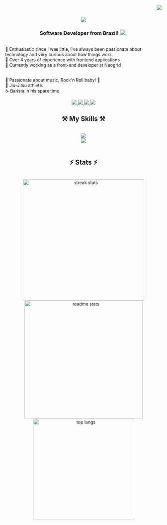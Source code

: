 <img align="right" src="https://visitor-badge.laobi.icu/badge?page_id=VitorFerronato.VitorFerronato" />

<h1 align="center">
    <img src="https://readme-typing-svg.demolab.com?font=montserrat&size=28&duration=3000&pause=20&color=40B782&center=true&vCenter=true&width=435&lines=Hello+World!;I'm+Vitor+Ferronato" />
</h1>


<h3 align="center">Software Developer from Brazil! <img src="https://upload.wikimedia.org/wikipedia/en/0/05/Flag_of_Brazil.svg" width="24" height="18" ></h3>


<br/>

<div align="left">
👶 Enthusiastic since I was little, I've always been passionate about technology and very curious about how things work.<br>
📝 Over 4 years of experience with frontend applications<br>
💼 Currently working as a front-end developer at Neogrid <br><br>

🎸 Passionate about music, Rock'n Roll baby! 🤘<br>
🥋 Jiu-Jitsu athlete.<br>
☕ Barista in his spare time.
</div>
 
<div align="center">
  <a href="https://www.youtube.com/@vuebytes" target="_blank">
     <img src="https://img.shields.io/badge/YouTube-FF0000?style=for-the-badge&logo=youtube&logoColor=white" target="_blank" /> <!-- sqlite, safari, google-chrome are other good icon options -->
  </a>
   <a href="https://www.linkedin.com/in/vitor-ferronato" target="_blank">
    <img src="https://img.shields.io/badge/LinkedIn-0077B5?style=for-the-badge&logo=linkedin&logoColor=white" target="_blank" />
  </a>
  <a href="mailto:vitorferronato@gmail.com">
    <img src="https://img.shields.io/badge/Gmail-D14836?style=for-the-badge&logo=gmail&logoColor=white" />
  </a>
  <a href="https://portifolio-vf.netlify.app/" target="_blank">
     <img src="https://img.shields.io/badge/Portfolio-255E63?style=for-the-badge&logo=About.me&logoColor=white" target="_blank" /> <!-- sqlite, safari, google-chrome are other good icon options -->
  </a>
</div>
 
<h2 align="center">⚒️ My Skills ⚒️</h2>
<br/>
<div align="center">
    <img src="https://skillicons.dev/icons?i=vue,nuxt,angular,react,html,css,javascript,flutter,typescript,vitest,cypress,figma,tailwind" /><br>
    <img src="https://skillicons.dev/icons?i=nodejs,python,express,firebase,mongodb,c#" /><br>
</div>

<br/>

<h2 align="center">⚡ Stats ⚡</h2>
<br>

<div align=center>
  <img width=390 src="https://streak-stats.demolab.com?user=VitorFerronato&theme=vue-dark&date_format=j%2Fn%5B%2FY%5D&card_height=202" alt="streak stats"/>
    <img width=380 src="https://github-readme-stats.vercel.app/api?username=VitorFerronato&show_icons=true&theme=vue-dark" alt="readme stats" />
  <br/>
  <img width=325 align="center" src="https://github-readme-stats.vercel.app/api/top-langs/?username=VitorFerronato&layout=compact&theme=vue-dark" alt="top langs" />
</div>

<br/><br/>

<br/>
